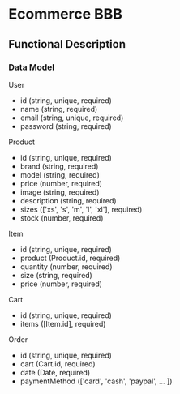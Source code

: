 # Ecommerce BBB

## Functional Description

### Data Model

User
- id (string, unique, required)
- name (string, required)
- email (string, unique, required)
- password (string, required)

Product
- id (string, unique, required)
- brand (string, required)
- model (string, required)
- price (number, required)
- image (string, required)
- description (string, required)
- sizes (['xs', 's', 'm', 'l', 'xl'], required)
- stock (number, required)

Item
- id (string, unique, required)
- product (Product.id, required)
- quantity (number, required)
- size (string, required)
- price (number, required)

Cart
- id (string, unique, required)
- items ([Item.id], required)

Order
- id (string, unique, required)
- cart (Cart.id, required)
- date (Date, required)
- paymentMethod (['card', 'cash', 'paypal', ... ])